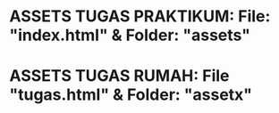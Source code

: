 # ASSETS TUGAS PRAKTIKUM: File: "index.html" & Folder: "assets"
# ASSETS TUGAS RUMAH: File "tugas.html" & Folder: "assetx"
